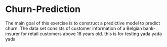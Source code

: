 # Churn-Prediction
The main goal of this exercise is to construct a predictive model to predict churn. The data set consists of customer information of a Belgian bank-insurer for retail customers above 18 years old.
this is for testing yada yada yada
